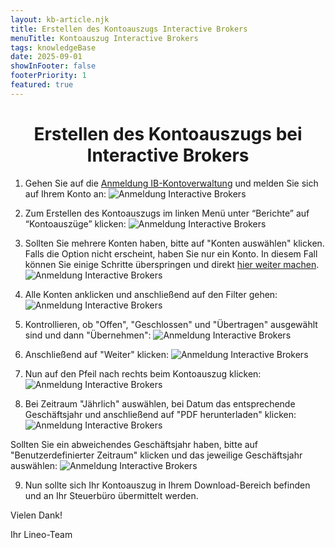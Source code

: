```yaml
---
layout: kb-article.njk
title: Erstellen des Kontoauszugs Interactive Brokers
menuTitle: Kontoauszug Interactive Brokers
tags: knowledgeBase
date: 2025-09-01
showInFooter: false
footerPriority: 1
featured: true
---
```


# <center>Erstellen des Kontoauszugs bei Interactive Brokers</center>

1. Gehen Sie auf die [Anmeldung IB-Kontoverwaltung](https://www.interactivebrokers.ie/sso/Login?RL=1) und melden Sie sich auf Ihrem Konto an:
![Anmeldung Interactive Brokers](/assets/images/anleitungen/anbindung/01-anmeldung-ib.png)

2. Zum Erstellen des Kontoauszugs im linken Menü unter “Berichte” auf “Kontoauszüge” klicken:
![Anmeldung Interactive Brokers](/assets/images/anleitungen/kontoauszug/01-menue-kontoauszuege.png)

3. Sollten Sie mehrere Konten haben, bitte auf "Konten auswählen" klicken. Falls die Option nicht erscheint, haben Sie nur ein Konto. In diesem Fall können Sie einige Schritte überspringen und direkt [hier weiter machen](#kontoauszug).
![Anmeldung Interactive Brokers](/assets/images/anleitungen/kontoauszug/02-konten-auswaehlen.png)

4. Alle Konten anklicken und anschließend auf den Filter gehen:
![Anmeldung Interactive Brokers](/assets/images/anleitungen/kontoauszug/03-konten.png)

5. Kontrollieren, ob "Offen", "Geschlossen" und "Übertragen" ausgewählt sind und dann "Übernehmen":
![Anmeldung Interactive Brokers](/assets/images/anleitungen/kontoauszug/04-filter.png)

6. Anschließend auf "Weiter" klicken:
![Anmeldung Interactive Brokers](/assets/images/anleitungen/kontoauszug/05-weiter.png)
<a id="kontoauszug"></a>

7. Nun auf den Pfeil nach rechts beim Kontoauszug klicken:
![Anmeldung Interactive Brokers](/assets/images/anleitungen/kontoauszug/06-pfeil.png)

8. Bei Zeitraum "Jährlich" auswählen, bei Datum das entsprechende Geschäftsjahr und anschließend auf "PDF herunterladen" klicken:
![Anmeldung Interactive Brokers](/assets/images/anleitungen/kontoauszug/07-kontoauszug.png)

Sollten Sie ein abweichendes Geschäftsjahr haben, bitte auf "Benutzerdefinierter Zeitraum" klicken und das jeweilige Geschäftsjahr auswählen:
![Anmeldung Interactive Brokers](/assets/images/anleitungen/kontoauszug/08-benutzerdef.-zeitraum.png)

9. Nun sollte sich Ihr Kontoauszug in Ihrem Download-Bereich befinden und an Ihr Steuerbüro übermittelt werden.

Vielen Dank!

Ihr Lineo-Team